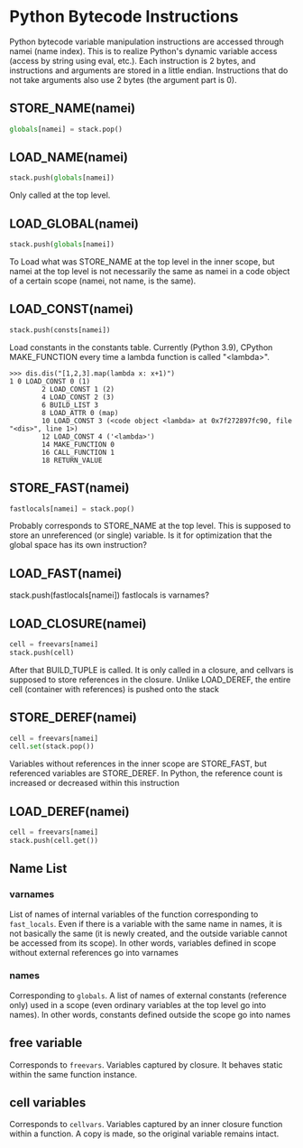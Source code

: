 # Python Bytecode Instructions

Python bytecode variable manipulation instructions are accessed through namei (name index). This is to realize Python's dynamic variable access (access by string using eval, etc.).
Each instruction is 2 bytes, and instructions and arguments are stored in a little endian.
Instructions that do not take arguments also use 2 bytes (the argument part is 0).

## STORE_NAME(namei)

```python
globals[namei] = stack.pop()
```

## LOAD_NAME(namei)

```python
stack.push(globals[namei])
```

Only called at the top level.

## LOAD_GLOBAL(namei)

```python
stack.push(globals[namei])
```

To Load what was STORE_NAME at the top level in the inner scope, but namei at the top level is not necessarily the same as namei in a code object of a certain scope (namei, not name, is the same).

## LOAD_CONST(namei)

```python
stack.push(consts[namei])
```

Load constants in the constants table.
Currently (Python 3.9), CPython MAKE_FUNCTION every time a lambda function is called "\<lambda\>".

````console
>>> dis.dis("[1,2,3].map(lambda x: x+1)")
1 0 LOAD_CONST 0 (1)
        2 LOAD_CONST 1 (2)
        4 LOAD_CONST 2 (3)
        6 BUILD_LIST 3
        8 LOAD_ATTR 0 (map)
        10 LOAD_CONST 3 (<code object <lambda> at 0x7f272897fc90, file "<dis>", line 1>)
        12 LOAD_CONST 4 ('<lambda>')
        14 MAKE_FUNCTION 0
        16 CALL_FUNCTION 1
        18 RETURN_VALUE
````

## STORE_FAST(namei)

```python
fastlocals[namei] = stack.pop()
```

Probably corresponds to STORE_NAME at the top level.
This is supposed to store an unreferenced (or single) variable.
Is it for optimization that the global space has its own instruction?

## LOAD_FAST(namei)

stack.push(fastlocals[namei])
fastlocals is varnames?

## LOAD_CLOSURE(namei)

```python
cell = freevars[namei]
stack.push(cell)
```

After that BUILD_TUPLE is called.
It is only called in a closure, and cellvars is supposed to store references in the closure.
Unlike LOAD_DEREF, the entire cell (container with references) is pushed onto the stack

## STORE_DEREF(namei)

```python
cell = freevars[namei]
cell.set(stack.pop())
```

Variables without references in the inner scope are STORE_FAST, but referenced variables are STORE_DEREF.
In Python, the reference count is increased or decreased within this instruction

## LOAD_DEREF(namei)

```python
cell = freevars[namei]
stack.push(cell.get())
```

## Name List

### varnames

List of names of internal variables of the function corresponding to `fast_locals`.
Even if there is a variable with the same name in names, it is not basically the same (it is newly created, and the outside variable cannot be accessed from its scope).
In other words, variables defined in scope without external references go into varnames

### names

Corresponding to `globals`.
A list of names of external constants (reference only) used in a scope (even ordinary variables at the top level go into names).
In other words, constants defined outside the scope go into names

## free variable

Corresponds to `freevars`.
Variables captured by closure. It behaves static within the same function instance.

## cell variables

Corresponds to `cellvars`.
Variables captured by an inner closure function within a function. A copy is made, so the original variable remains intact.
